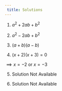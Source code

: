 ```yaml
--- 
 title: Solutions 
---
```


1. $a^2+2ab+b^2$ 

2. $a^2-2ab+b^2$ 

3. $(a+b)(a-b)$ 

4. $(x+2)(x+3)=0$

$\implies x=-2$ or $x=-3$ 

5. Solution Not Available 

6. Solution Not Available 
